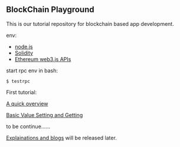 BlockChain Playground
----------------------
This is our tutorial repository for blockchain based app development.


env:
* [node.js](https://nodejs.org/en/)
* [Solidity](http://solidity.readthedocs.io/en/develop/index.html)
* [Ethereum web3.js APIs](https://web3js.readthedocs.io/en/1.0/index.html)

start rpc env in bash:

`$ testrpc`

First tutorial:

[A quick overview](https://github.com/congxinUSC/Web3Study)

[Basic Value Setting and Getting](https://github.com/stormouse/blockchain-playground/tree/master/ETH_platform/examples/set_and_get)

to be continue......



[Explainations and blogs](https://github.com/stormouse/blockchain-playground) will be released later.

    
